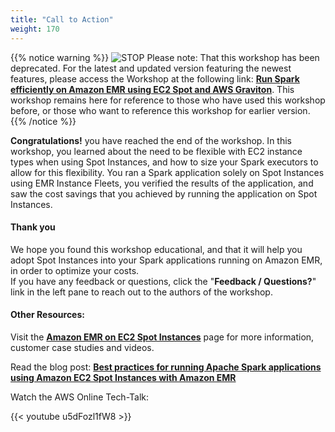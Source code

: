 ```yaml
---
title: "Call to Action"
weight: 170
---
```


{{% notice warning %}}
![STOP](../../images/stop_small.png)
Please note: That this workshop has been deprecated. For the latest and updated version featuring the newest features, please access the Workshop at the following link: **[Run Spark efficiently on Amazon EMR using EC2 Spot and AWS Graviton](https://catalog.us-east-1.prod.workshops.aws/workshops/d04d8f89-c205-4d1d-81f2-d4d7f7d664c8/en-US)**.
This workshop remains here for reference to those who have used this workshop before, or those who want to reference this workshop for earlier version.
{{% /notice %}}


**Congratulations!** you have reached the end of the workshop. In this workshop, you learned about the need to be flexible with EC2 instance types when using Spot Instances, and how to size your Spark executors to allow for this flexibility. You ran a Spark application solely on Spot Instances using EMR Instance Fleets, you verified the results of the application, and saw the cost savings that you achieved by running the application on Spot Instances.

#### Thank you

We hope you found this workshop educational, and that it will help you adopt Spot Instances into your Spark applications running on Amazon EMR, in order to optimize your costs.  
If you have any feedback or questions, click the "**Feedback / Questions?**" link in the left pane to reach out to the authors of the workshop.

#### Other Resources:
Visit the [**Amazon EMR on EC2 Spot Instances**](https://aws.amazon.com/ec2/spot/use-case/emr/) page for more information, customer case studies and videos.  

Read the blog post: [**Best practices for running Apache Spark applications using Amazon EC2 Spot Instances with Amazon EMR**](https://aws.amazon.com/blogs/big-data/best-practices-for-running-apache-spark-applications-using-amazon-ec2-spot-instances-with-amazon-emr/)  

Watch the AWS Online Tech-Talk: 

{{< youtube u5dFozl1fW8 >}}